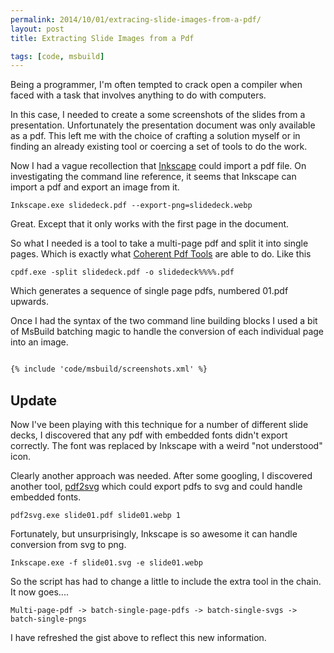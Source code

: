 ```yaml
---
permalink: 2014/10/01/extracing-slide-images-from-a-pdf/
layout: post
title: Extracting Slide Images from a Pdf

tags: [code, msbuild]
---
```


Being a programmer, I'm often tempted to crack open a compiler when faced
with a task that involves anything to do with computers.

In this case, I needed to create a some screenshots of the slides from
a presentation. Unfortunately the presentation document was only available
as a pdf. This left me with the choice of crafting a solution myself or in
finding an already existing tool or coercing a set of tools to do the work.

Now I had a vague recollection that [Inkscape](http://www.inkscape.org/en/) could
import a pdf file. On investigating the command line reference, it seems that
Inkscape can import a pdf and export an image from it.

```
Inkscape.exe slidedeck.pdf --export-png=slidedeck.webp
```

Great. Except that it only works with the first page in the document.

So what I needed is a tool to take a multi-page pdf and split it into single
pages. Which is exactly what [Coherent Pdf Tools](http://community.coherentpdf.com/)
are able to do. Like this

```
cpdf.exe -split slidedeck.pdf -o slidedeck%%%%.pdf
```

Which generates a sequence of single page pdfs, numbered <original-name>01.pdf
upwards.

Once I had the syntax of the two command line building blocks I used a bit
of MsBuild batching magic to handle the conversion of each individual page
into an image.

```xml

{% include 'code/msbuild/screenshots.xml' %}

```

## Update

Now I've been playing with this technique for a number of different slide decks,
I discovered that any pdf with embedded fonts didn't export correctly. The font
was replaced by Inkscape with a weird "not understood" icon.

Clearly another approach was needed. After some googling, I discovered another tool,
[pdf2svg](http://www.cityinthesky.co.uk/opensource/pdf2svg/) which could export
pdfs to svg and could handle embedded fonts.

```
pdf2svg.exe slide01.pdf slide01.webp 1
```

Fortunately, but unsurprisingly, Inkscape is so awesome it can handle conversion
from svg to png.

```
Inkscape.exe -f slide01.svg -e slide01.webp
```

So the script has had to change a little to include the extra tool in the chain.
It now goes....

```
Multi-page-pdf -> batch-single-page-pdfs -> batch-single-svgs -> batch-single-pngs
```

I have refreshed the gist above to reflect this new information.
